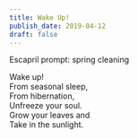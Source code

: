 ```yaml
---
title: Wake Up!
publish_date: 2019-04-12
draft: false
---
```


Escapril prompt: spring cleaning

Wake up!  
From seasonal sleep,  
From hibernation,  
Unfreeze your soul.  
Grow your leaves and  
Take in the sunlight.
